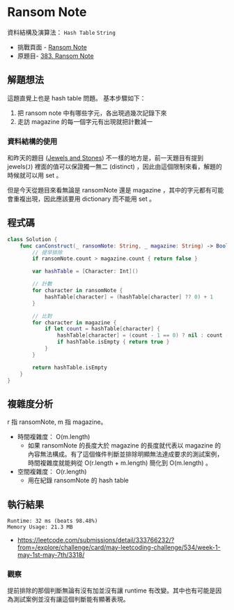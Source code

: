 # Ransom Note

資料結構及演算法： `Hash Table` `String`

- 挑戰頁面 - [Ransom Note](https://leetcode.com/explore/challenge/card/may-leetcoding-challenge/534/week-1-may-1st-may-7th/3318/)
- 原題目- [383. Ransom Note](https://leetcode.com/problems/ransom-note/)

## 解題想法

這題直覺上也是 hash table 問題。
基本步驟如下：

1. 把 ransom note 中有哪些字元，各出現過幾次記錄下來
2. 走訪 magazine 的每一個字元有出現就把計數減一

### 資料結構的使用

和昨天的題目 ([Jewels and Stones](https://qiita.com/vc7/items/395c629ac3d1a0fc18cf)) 不一樣的地方是，前一天題目有提到 jewels(`J`) 裡面的值可以保證獨一無二 (distinct) ，因此由這個限制來看，解題的時候就可以用 set 。

但是今天從題目來看無論是 ransomNote 還是 magazine ，其中的字元都有可能會重複出現，因此應該要用 dictionary 而不能用 set 。

## 程式碼

``` swift
class Solution {
    func canConstruct(_ ransomNote: String, _ magazine: String) -> Bool {
        // 提早排除
        if ransomNote.count > magazine.count { return false }

        var hashTable = [Character: Int]()

        // 計數
        for character in ransomNote {
            hashTable[character] = (hashTable[character] ?? 0) + 1
        }

        // 比對
        for character in magazine {
            if let count = hashTable[character] {
                hashTable[character] = (count - 1 == 0) ? nil : count - 1
                if hashTable.isEmpty { return true }
            }
        }

        return hashTable.isEmpty
    }
}
```

## 複雜度分析

r 指 ransomNote, m 指 magazine。

- 時間複雜度： O(m.length)
  - 如果 ransomNote 的長度大於 magazine 的長度就代表以 magazine 的內容無法構成。有了這個條件判斷並排除明顯無法達成要求的測試案例，時間複雜度就能夠從 O(r.length + m.length) 簡化到 O(m.length) 。
- 空間複雜度： O(r.length)
  - 用在紀錄 ransomNote 的 hash table

## 執行結果

``` text
Runtime: 32 ms (beats 98.48%)
Memory Usage: 21.3 MB
```

- <https://leetcode.com/submissions/detail/333766232/?from=/explore/challenge/card/may-leetcoding-challenge/534/week-1-may-1st-may-7th/3318/>

### 觀察

提前排除的那個判斷無論有沒有加並沒有讓 runtime 有改變。其中也有可能是因為測試案例並沒有讓這個判斷能有顯著表現。
